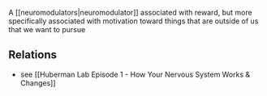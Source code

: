 A [[neuromodulators|neuromodulator]] associated with reward, but more
specifically associated with motivation toward things that are outside of us
that we want to pursue

## Relations

- see [[Huberman Lab Episode 1 - How Your Nervous System Works & Changes]]
